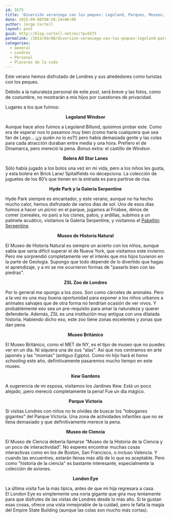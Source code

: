 ```yaml
---
id: 5575
title: 'Diversión veraniega con los peques: Legoland, Parques, Museos, Zoo, Bolos, y Jardines'
date: 2015-09-08T08:59:24+00:00
author: Jorge Cortell
layout: post
guid: http://blog.cortell.net/es/?p=5575
permalink: /2015/09/08/diversion-veraniega-con-los-peques-legoland-parques-museos-zoo-bolos-y-jardines/
categories:
  - General
  - Londres
  - Personal
  - Placeres de la vida
---
```

Este verano hemos disfrutado de Londres y sus alrededores como turistas con los peques.

Debido a la naturaleza personal de este _post_, será breve y las fotos, como de costumbre, no mostrarán a mis hijos por cuestiones de privacidad.

Lugares a los que fuimos:

<p style="text-align: center;">
  <strong>Legoland Windsor</strong>
</p>

Aunque hace años fuimos a Legoland Billund, quisimos probar este. Como era de esperar nos lo pasamos muy bien (como haría cualquiera que sea fan de Lego... ¡¿y quién no lo es?!) pero había demasiada gente y las colas para cada atracción duraban entre media y una hora. Prefiero el de Dinamarca, pero mereció la pena. _Bonus_ extra: el castillo de Windsor.

<p style="text-align: center;">
  <strong>Bolera All Star Lanes</strong>
</p>

Sólo había jugado a los bolos una vez en mi vida, pero a los niños les gusta, y esta bolera en Brick Lane/ Spitalfields no decepciona. La colección de juguetes de los 80’s que tienen en la entrada es para partirse de risa.

<p style="text-align: center;">
  <strong>Hyde Park y la Galería Serpentine</strong>
</p>

Hyde Park siempre es encantador, y este verano, aunque no ha hecho mucho calor, hemos disfrutado de varios días de sol. Uno de esos días fuimos a hacer un _picnic_ en el parque, jugamos al Frisbee, dimos de comer (cereales, no pan) a los cisnes, patos, y ardillas, subimos a un patinete acuático, visitamos la Galería Serpentine, y visitamos el <a href="http://www.serpentinegalleries.org/exhibitions-events/serpentine-pavilion-2015" target="_blank">Pabellón Serpentine</a>.

<p style="text-align: center;">
  <strong>Museo de Historia Natural</strong>
</p>

El Museo de Historia Natural es siempre un acierto con los niños, aunque sabía que sería difícil superar el de Nueva York, que visitamos este invierno. Pero me sorprendió completamente ver el interés que mis hijos tuvieron en la parte de Geología. Supongo que todo depende de lo divertido que hagas el aprendizaje, y a mí se me ocurrieron formas de "pasarlo bien con las piedras".

<p style="text-align: center;">
  <strong>ZSL Zoo de Londres</strong>
</p>

Por lo general me opongo a los zoos. Son como cárceles de animales. Pero a la vez es una muy buena oportunidad para exponer a los niños urbanos a animales salvajes que de otra forma no tendrían ocasión de ver vivos. Y probablemente eso sea un pre-requisito para amar la naturaleza y querer defenderla. Además, ZSL es una institución muy antigua con una dilatada historia. Habiendo dicho eso, este zoo tiene zonas excelentes y zonas que dan pena.

<p style="text-align: center;">
  <strong>Museo Británico</strong>
</p>

El Museo Británico, como el MET de NY, es el tipo de museo que no puedes ver en un día. Ni siquiera una de sus "alas". Así que nos centramos en arte japonés y las "momias" (antiguo Egipto). Como mi hijo hará el _home schooling_ este año, definitivamente pasaremos mucho tiempo en este museo.

<p style="text-align: center;">
  <strong>Kew Gardens</strong>
</p>

A sugerencia de mi esposa, visitamos los Jardines Kew. Está un poco alejado, ¡pero mereció completamente la pena! Fue un día mágico.

<p style="text-align: center;">
  <strong>Parque Victoria</strong>
</p>

Si visitas Londres con niños no te olvides de buscar los "toboganes gigantes" del Parque Victoria. Una zona de actividades infantiles que no se llena demasiado y que definitivamente merece la pena.

<p style="text-align: center;">
  <strong>Museo de Ciencia</strong>
</p>

El Museo de Ciencia debería llamarse “Museo de la Historia de la Ciencia y un poco de interactividad”. No esperes encontrar muchas cosas interactivas como en los de Boston, San Francisco, o incluso Valencia. Y cuando las encuentres, estarán llenas más allá de lo que es aceptable. Pero como "historia de la ciencia" es bastante interesante, especialmente la colección de aviones.

<p style="text-align: center;">
  <strong>London Eye</strong>
</p>

La última visita fue la más típica, antes de que mi hija regresara a casa. El London Eye es simplemente una noria gigante que gira muy lentamente para que disfrutes de las vistas de Londres desde lo más alto. Si te gustan esas cosas, ofrece una vista inmejorable de la cuidad, pero le falta la magia del Empire State Building (aunque las colas son mucho más cortas).